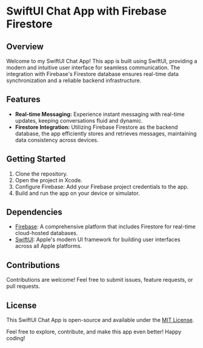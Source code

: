 # SwiftUI Chat App with Firebase Firestore

## Overview

Welcome to my SwiftUI Chat App! This app is built using SwiftUI, providing a modern and intuitive user interface for seamless communication. The integration with Firebase's Firestore database ensures real-time data synchronization and a reliable backend infrastructure.

## Features

- **Real-time Messaging:** Experience instant messaging with real-time updates, keeping conversations fluid and dynamic.
- **Firestore Integration:** Utilizing Firebase Firestore as the backend database, the app efficiently stores and retrieves messages, maintaining data consistency across devices.

## Getting Started

1. Clone the repository.
2. Open the project in Xcode.
3. Configure Firebase: Add your Firebase project credentials to the app.
4. Build and run the app on your device or simulator.

## Dependencies

- [Firebase](https://firebase.google.com/): A comprehensive platform that includes Firestore for real-time cloud-hosted databases.
- [SwiftUI](https://developer.apple.com/xcode/swiftui/): Apple's modern UI framework for building user interfaces across all Apple platforms.

## Contributions

Contributions are welcome! Feel free to submit issues, feature requests, or pull requests.

## License

This SwiftUI Chat App is open-source and available under the [MIT License](LICENSE).

Feel free to explore, contribute, and make this app even better! Happy coding!
